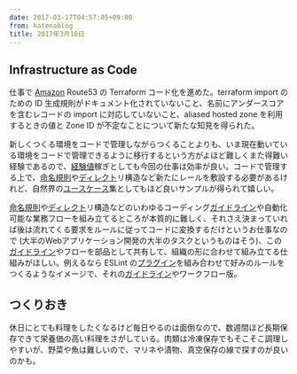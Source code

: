 ```yaml
---
date: 2017-03-17T04:57:05+09:00
from: hatenablog
title: 2017年3月16日
---
```


<h2>Infrastructure as Code</h2>

<p>仕事で <a class="keyword" href="http://d.hatena.ne.jp/keyword/Amazon">Amazon</a> Route53 の Terraform コード化を進めた。terraform import のための ID 生成規則がドキュメント化されていないこと、名前にアンダースコアを含むレコードの import に対応していないこと、aliased hosted zone を利用するときの値と Zone ID が不定なことについて新たな知見を得られた。</p>

<p>新しくつくる環境をコードで管理しながらつくることよりも、いま現在動いている環境をコードで管理できるように移行するという方がよほど難しくまた得難い経験であるので、<a class="keyword" href="http://d.hatena.ne.jp/keyword/%B7%D0%B8%B3%C3%CD">経験値</a>稼ぎとしても今回の仕事は効率が良い。コードで管理する上で、<a class="keyword" href="http://d.hatena.ne.jp/keyword/%CC%BF%CC%BE%B5%AC%C2%A7">命名規則</a>や<a class="keyword" href="http://d.hatena.ne.jp/keyword/%A5%C7%A5%A3%A5%EC%A5%AF%A5%C8">ディレクト</a>リ構造など新たにレールを敷設する必要があるけれど、自然界の<a class="keyword" href="http://d.hatena.ne.jp/keyword/%A5%E6%A1%BC%A5%B9%A5%B1%A1%BC%A5%B9">ユースケース</a>集としてもほど良いサンプルが得られて嬉しい。</p>

<p><a class="keyword" href="http://d.hatena.ne.jp/keyword/%CC%BF%CC%BE%B5%AC%C2%A7">命名規則</a>や<a class="keyword" href="http://d.hatena.ne.jp/keyword/%A5%C7%A5%A3%A5%EC%A5%AF%A5%C8">ディレクト</a>リ構造などのいわゆるコーディング<a class="keyword" href="http://d.hatena.ne.jp/keyword/%A5%AC%A5%A4%A5%C9%A5%E9%A5%A4%A5%F3">ガイドライン</a>や自動化可能な業務フローを組み立てるところが本質的に難しく、それさえ決まっていれば後は流れてくる要求をルールに従ってコードに変換するだけというお仕事なので (大半のWebアプリケーション開発の大半のタスクというものはそう)、この<a class="keyword" href="http://d.hatena.ne.jp/keyword/%A5%AC%A5%A4%A5%C9%A5%E9%A5%A4%A5%F3">ガイドライン</a>やフローを部品として共有して、組織の形に合わせて組み立てる仕組みがほしい。例えるなら ESLint の<a class="keyword" href="http://d.hatena.ne.jp/keyword/%A5%D7%A5%E9%A5%B0%A5%A4%A5%F3">プラグイン</a>を組み合わせて好みのルールをつくるようなイメージで、それの<a class="keyword" href="http://d.hatena.ne.jp/keyword/%A5%AC%A5%A4%A5%C9%A5%E9%A5%A4%A5%F3">ガイドライン</a>やワークフロー版。</p>

<h2>つくりおき</h2>

<p>休日にとても料理をしたくなるけど毎日やるのは面倒なので、数週間ほど長期保存できて栄養価の高い料理をさがしている。肉類は冷凍保存でもそこそこ調理しやすいが、野菜や魚は難しいので、マリネや漬物、真空保存の線で探すのが良いのかも。</p>

